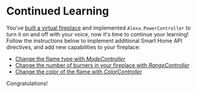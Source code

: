 # Continued Learning

You've [built a virtual fireplace](../instructions/README.MD) and implemented `Alexa.PowerController` to turn it on and off with your voice, now it's time to continue your learning! Follow the instructions below to implement additional Smart Home API directives, and add new capabilities to your fireplace:

* [Change the flame type with _ModeController_](ModeController/)
* [Change the number of burners in your fireplace with _RangeController_](RangeController/)
* [Change the color of the flame with _ColorController_](ColorController/)

Congratulations!